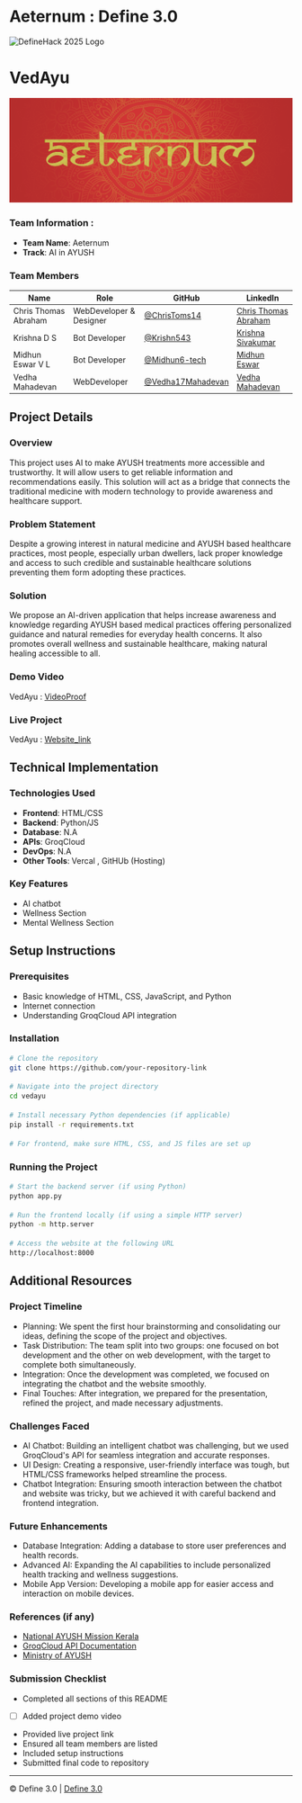 
# Aeternum : Define 3.0

![DefineHack 2025 Logo](https://github.com/user-attachments/assets/8173bc16-418e-4912-b500-c6427e4ba4b6)

# VedAyu
![VedAyu Cover](Cover%20-%20Aeternum.png)

### Team Information : 
- **Team Name**: Aeternum 
- **Track**: AI in AYUSH 

### Team Members
| Name | Role | GitHub | LinkedIn |
|------|------|--------|----------|
| Chris Thomas Abraham | WebDeveloper & Designer | [@ChrisToms14](https://github.com/ChrisToms14) | [Chris Thomas Abraham](https://www.linkedin.com/in/ChrisThomasAbraham) |
| Krishna D S | Bot Developer | [@Krishn543](https://github.com/Krishn543) | [Krishna Sivakumar](http://www.linkedin.com/in/krishna-sivakumar-bb6445308) |
| Midhun Eswar V L | Bot Developer | [@Midhun6-tech](https://github.com/Midhun6-tech) | [Midhun Eswar](http://www.linkedin.com/in/midhun-eswar-a2a2b0306) |
| Vedha Mahadevan | WebDeveloper | [@Vedha17Mahadevan](https://github.com/Vedha17Mahadevan) | [Vedha Mahadevan](http://www.linkedin.com/in/vedha-mahadevan) |

## Project Details

### Overview
This project uses AI to make AYUSH treatments more accessible and trustworthy. It will allow users to get reliable information and recommendations easily.  This solution will act as a bridge that connects the traditional medicine with modern technology to provide awareness and healthcare support.

### Problem Statement
Despite a growing interest in natural medicine and AYUSH based healthcare practices, most people, especially urban dwellers, lack proper knowledge and access to such credible and sustainable healthcare solutions preventing them form adopting these practices.

### Solution
We propose an AI-driven application that helps increase awareness and knowledge regarding AYUSH based medical practices offering personalized guidance and natural remedies for everyday health concerns. It also promotes overall wellness and sustainable healthcare, making natural healing accessible to all.

### Demo Video
VedAyu : [VideoProof](https://drive.google.com/file/d/1yXZE4gYjZld_SHjv9f2Y2JIBtoTfflsD/view?usp=sharing)

### Live Project
VedAyu : [Website_link](https://ved-ayu-aeternum-define-3-0-8qr3.vercel.app/index.html)

## Technical Implementation

### Technologies Used
- **Frontend**: HTML/CSS
- **Backend**: Python/JS
- **Database**: N.A
- **APIs**: GroqCloud
- **DevOps**: N.A
- **Other Tools**: Vercal , GitHUb (Hosting)

### Key Features
- AI chatbot
- Wellness Section
- Mental Wellness Section

## Setup Instructions

### Prerequisites
- Basic knowledge of HTML, CSS, JavaScript, and Python
- Internet connection
- Understanding GroqCloud API integration

### Installation 
```bash
# Clone the repository
git clone https://github.com/your-repository-link

# Navigate into the project directory
cd vedayu

# Install necessary Python dependencies (if applicable)
pip install -r requirements.txt

# For frontend, make sure HTML, CSS, and JS files are set up
```

### Running the Project
```bash
# Start the backend server (if using Python)
python app.py

# Run the frontend locally (if using a simple HTTP server)
python -m http.server

# Access the website at the following URL
http://localhost:8000
```

## Additional Resources

### Project Timeline
- Planning: We spent the first hour brainstorming and consolidating our ideas, defining the scope of the project and objectives.
- Task Distribution: The team split into two groups: one focused on bot development and the other on web development, with the target to complete both simultaneously.
- Integration: Once the development was completed, we focused on integrating the chatbot and the website smoothly.
- Final Touches: After integration, we prepared for the presentation, refined the project, and made necessary adjustments.

### Challenges Faced
- AI Chatbot: Building an intelligent chatbot was challenging, but we used GroqCloud's API for seamless integration and accurate responses.
- UI Design: Creating a responsive, user-friendly interface was tough, but HTML/CSS frameworks helped streamline the process.
- Chatbot Integration: Ensuring smooth interaction between the chatbot and website was tricky, but we achieved it with careful backend and frontend integration.

### Future Enhancements
- Database Integration: Adding a database to store user preferences and health records.
- Advanced AI: Expanding the AI capabilities to include personalized health tracking and wellness suggestions.
- Mobile App Version: Developing a mobile app for easier access and interaction on mobile devices.


### References (if any)
- [National AYUSH Mission Kerala](https://www.nam.kerala.gov.in/)
- [GroqCloud API Documentation](https://console.groq.com/login)
- [Ministry of AYUSH](https://ayush.gov.in/)


### Submission Checklist
- Completed all sections of this README
- [ ] Added project demo video
- Provided live project link
- Ensured all team members are listed
- Included setup instructions
- Submitted final code to repository

---

© Define 3.0 | [Define 3.0](https://www.define3.xyz/)
